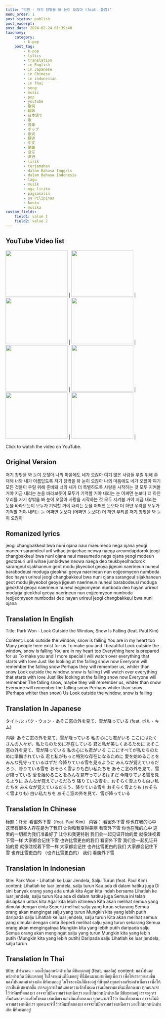 ```yaml
---
title: "박원 - 저기 창밖을 봐 눈이 오잖아 (feat. 폴킴)"
menu_order: 1
post_status: publish
post_excerpt: 
post_date: 2024-02-24 01:39:40
taxonomy:
    category:
        - k-pop
    post_tag:
        - k-pop
        - lylics
        - translation
        - in English
        - in Japanese
        - in Chinese
        - in indonesian
        - in Thai
        - song
        - music
        - pop
        - youtube
        - 歌詞
        - 翻訳
        - 日本語で
        - 歌
        - 音楽
        - ポップ
        - 歌词
        - 翻译
        - 中文
        - 歌曲
        - 音乐
        - 流行
        - lirik
        - terjemahan
        - dalam Bahasa Inggris
        - dalam Bahasa Indonesia
        - lagu
        - musik
        - mga liriko
        - pagsasalin
        - sa Pilipinas
        - kanta
        - musika
custom_fields:
    field1: value 1
    field2: value 2
---
```


## YouTube Video list
 [<img src='http://img.youtube.com/vi/HJJfDQTeZWs/0.jpg' width='200' height='150'>](https://youtu.be/HJJfDQTeZWs) | [<img src='http://img.youtube.com/vi/v41QJdahzKw/0.jpg' width='200' height='150'>](https://youtu.be/v41QJdahzKw) | [<img src='http://img.youtube.com/vi/3lcATqwK1Hw/0.jpg' width='200' height='150'>](https://youtu.be/3lcATqwK1Hw) | [<img src='http://img.youtube.com/vi/BTYjAHfr2k4/0.jpg' width='200' height='150'>](https://youtu.be/BTYjAHfr2k4) | [<img src='http://img.youtube.com/vi/EBpgIn8xjS4/0.jpg' width='200' height='150'>](https://youtu.be/EBpgIn8xjS4) |
 [<img src='http://img.youtube.com/vi/LIQDK4nw11o/0.jpg' width='200' height='150'>](https://youtu.be/LIQDK4nw11o) | [<img src='http://img.youtube.com/vi/3o-OSAJV3Js/0.jpg' width='200' height='150'>](https://youtu.be/3o-OSAJV3Js) | [<img src='http://img.youtube.com/vi/jvx7NrBKY6E/0.jpg' width='200' height='150'>](https://youtu.be/jvx7NrBKY6E) |

Click to watch the video on YouTube.
## Original Version
저기 창밖을 봐 눈이 오잖아 
나의 마음에도 네가 오잖아 
여기 많은 사람들 우릴 위해 존재해 
너와 내가 아름답도록 
저기 창밖을 봐 눈이 오잖아 
나의 마음에도 네가 오잖아 
여기 모든 것들이 우릴 위해 준비돼 
너와 내가 더 특별하도록 
사랑을 시작하는 것 모두 지켜볼 거야 
지금 내리는 눈을 바라보듯이 
모두가 기억할 거야 내리는 눈 
어쩌면 눈보다 더 하얀 우리를 
저기 창밖을 봐 눈이 오잖아 
사랑을 시작하는 것 모두 지켜볼 거야 
지금 내리는 눈을 바라보듯이 
모두가 기억할 거야 
내리는 눈을 어쩌면 눈보다 더 하얀 우리를 
모두가 기억할 거야 내리는 눈 
어쩌면 눈보다 
(어쩌면 눈보다) 
더 하얀 우리를 
저기 창밖을 봐 눈이 오잖아 



## Romanized lyrics
jeogi changbakkeul bwa nuni ojana 
naui maeumedo nega ojana 
yeogi maneun saramdeul uril wihae jonjaehae 
neowa naega areumdapdorok 
jeogi changbakkeul bwa nuni ojana 
naui maeumedo nega ojana 
yeogi modeun geotdeuri uril wihae jumbidwae 
neowa naega deo teukbyeolhadorok 
sarangeul sijakhaneun geot modu jikyeobol geoya 
jigeum naerineun nuneul barabodeusi 
moduga gieokhal geoya naerineun nun 
eojjeomyeon numboda deo hayan urireul 
jeogi changbakkeul bwa nuni ojana 
sarangeul sijakhaneun geot modu jikyeobol geoya 
jigeum naerineun nuneul barabodeusi 
moduga gieokhal geoya 
naerineun nuneul eojjeomyeon numboda deo hayan urireul 
moduga gieokhal geoya naerineun nun 
eojjeomyeon numboda 
(eojjeomyeon numboda) 
deo hayan urireul 
jeogi changbakkeul bwa nuni ojana 



## Translation In English
Title: 
Park Won - Look Outside the Window, Snow Is Falling (feat. Paul Kim)

Content: 
Look outside the window, snow is falling
You are in my heart too
Many people here exist for us
To make you and I beautiful
Look outside the window, snow is falling
You are in my heart too
Everything here is prepared for us
To make you and I more special
I will watch over everything that starts with love
Just like looking at the falling snow now
Everyone will remember the falling snow
Perhaps they will remember us, whiter than snow
Look outside the window, snow is falling
I will watch over everything that starts with love
Just like looking at the falling snow now
Everyone will remember
The falling snow, maybe they will remember us, whiter than snow
Everyone will remember the falling snow
Perhaps whiter than snow
(Perhaps whiter than snow)
Us
Look outside the window, snow is falling
## Translation In Japanese
タイトル:
パク・ウォン - あそこ窓の外を見て、雪が降っている (feat. ポル・キム)

内容:
あそこ窓の外を見て、雪が降っている
私の心にも君がいる
ここにはたくさんの人々が、私たちのために存在している
君と私が美しくあるために
あそこ窓の外を見て、雪が降っている
私の心にも君がいる
ここにすべてが私たちのために準備されている
君と私がもっと特別な存在になるために
愛を始めることをみんな見守っているはずだ
今降りている雪を見るように
みんなが覚えているだろう、降りている雪を
おそらく雪よりも白い私たちを
あそこ窓の外を見て、雪が降っている
愛を始めることをみんな見守っているはずだ
今降りている雪を見るように
みんなが覚えているだろう
降りている雪を、おそらく雪よりも白い私たちを
みんなが覚えているだろう、降りている雪を
おそらく雪よりも
(おそらく雪よりも)
白い私たちを
あそこ窓の外を見て、雪が降っている
## Translation In Chinese
标题：朴元-看窗外下雪（feat. Paul Kim）
内容：
看窗外下雪
你也在我的心中
这里有很多人存在是为了我们
让你和我变得美丽
看窗外下雪
你也在我的心中
这里的一切都为我们准备好了
让你和我更特别
我们会一起见证开始的爱
就像注视着下雪一样
大家都会记住下雪
也许比雪更白的我们
看窗外下雪
我们会一起见证开始的爱
就像注视着下雪一样
大家都会记住
也许比雪更白的我们
大家都会记住下雪
也许比雪更白的
（也许比雪更白的）
我们
看窗外下雪
## Translation In Indonesian
title: 
Park Won - Lihatlah ke Luar Jendela, Salju Turun (feat. Paul Kim)
content: 
Lihatlah ke luar jendela, salju turun
Kau ada di dalam hatiku juga
Di sini banyak orang yang ada untuk kita
Agar kita indah bersama
Lihatlah ke luar jendela, salju turun
Kau ada di dalam hatiku juga
Semua ini telah disiapkan untuk kita
Agar kita lebih istimewa
Kita akan melihat semua yang dimulai dengan cinta
Seperti melihat salju yang turun sekarang
Semua orang akan mengingat salju yang turun
Mungkin kita yang lebih putih daripada salju
Lihatlah ke luar jendela, salju turun
Kita akan melihat semua yang dimulai dengan cinta
Seperti melihat salju yang turun sekarang
Semua orang akan mengingatnya
Mungkin kita yang lebih putih daripada salju
Semua orang akan mengingat salju yang turun
Mungkin kita yang lebih putih
(Mungkin kita yang lebih putih)
Daripada salju
Lihatlah ke luar jendela, salju turun
## Translation In Thai
title: ปาร์ควอน - มองไปนอกหน้าต่างเถิด มีหิมะตกอยู่ (feat. พอลคิม)
content: 
มองไปนอกหน้าต่างเถิด มีหิมะตกอยู่
ในใจของฉันก็มีเธออยู่
ที่นี่มีคนมากมายที่อยู่เพื่อเรา
เพื่อให้เราสวยงามขึ้น
มองไปนอกหน้าต่างเถิด มีหิมะตกอยู่
ในใจของฉันก็มีเธออยู่
ที่นี่ทุกสิ่งทุกอย่างเตรียมตัวเพื่อเรา
เพื่อให้เราเป็นพิเศษมากขึ้น
เราจะดูการเริ่มต้นของความรักทั้งหมด
เช่นเมื่อเรามองหิมะที่ตกลงมา
ทุกคนจะจำไว้ว่าหิมะที่ตกลงมา
อาจจะไม่มีความสว่างเหนือเรา
มองไปนอกหน้าต่างเถิด มีหิมะตกอยู่
เราจะดูการเริ่มต้นของความรักทั้งหมด
เช่นเมื่อเรามองหิมะที่ตกลงมา
ทุกคนจะจำไว้ว่า
หิมะที่ตกลงมา
อาจจะไม่มีความสว่างเหนือเรา
ทุกคนจะจำไว้ว่าหิมะที่ตกลงมา
อาจจะไม่มีความสว่างเหนือเรา
มองไปนอกหน้าต่างเถิด มีหิมะตกอยู่
